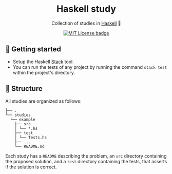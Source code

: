 
<h1 align="center">Haskell study</h1>

<p align="center">Collection of studies in <a href="https://www.haskell.org">Haskell</a> 📕</p>

<div align="center">
  <a href="https://opensource.org/licenses/MIT">
    <img src="https://img.shields.io/badge/License-MIT-green" alt="MIT License badge" />
  </a>
</div>

## :rocket: Getting started
- Setup the Haskell [Stack](https://docs.haskellstack.org/) tool.
- You can run the tests of any project by running the command `stack test` within the project's directory.

## 📂 Structure
All studies are organized as follows:

```
├── .
└── studies
  └── example
    ├── src
    │ └── *.hs
    ├── test
    │ └── Tests.hs
    ├── ...
    └── README.md
```

Each study has a `README` describing the problem, an `src` directory containing the proposed solution, and a `test` directory containing the tests, that asserts if the solution is correct.

